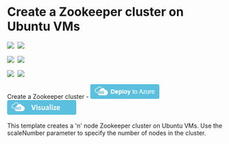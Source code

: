 # Create a Zookeeper cluster on Ubuntu VMs

<IMG SRC="https://azurequickstartsservice.blob.core.windows.net/badges/zookeeper-cluster-ubuntu-vm/PublicLastTestDate.svg" />&nbsp;
<IMG SRC="https://azurequickstartsservice.blob.core.windows.net/badges/zookeeper-cluster-ubuntu-vm/PublicDeployment.svg" />&nbsp;

<IMG SRC="https://azurequickstartsservice.blob.core.windows.net/badges/zookeeper-cluster-ubuntu-vm/FairfaxLastTestDate.svg" />&nbsp;
<IMG SRC="https://azurequickstartsservice.blob.core.windows.net/badges/zookeeper-cluster-ubuntu-vm/FairfaxDeployment.svg" />&nbsp;

<IMG SRC="https://azurequickstartsservice.blob.core.windows.net/badges/zookeeper-cluster-ubuntu-vm/BestPracticeResult.svg" />&nbsp;
<IMG SRC="https://azurequickstartsservice.blob.core.windows.net/badges/zookeeper-cluster-ubuntu-vm/CredScanResult.svg" />&nbsp;

Create a Zookeeper cluster -
<a href="https://portal.azure.com/#create/Microsoft.Template/uri/https%3A%2F%2Fraw.githubusercontent.com%2FAzure%2Fazure-quickstart-templates%2Fmaster%2Fzookeeper-cluster-ubuntu-vm%2Fazuredeploy.json" target="_blank">
    <img src="https://raw.githubusercontent.com/Azure/azure-quickstart-templates/master/1-CONTRIBUTION-GUIDE/images/deploytoazure.png"/>
</a>
<a href="http://armviz.io/#/?load=https%3A%2F%2Fraw.githubusercontent.com%2FAzure%2Fazure-quickstart-templates%2Fmaster%2Fzookeeper-cluster-ubuntu-vm%2Fazuredeploy.json" target="_blank">
    <img src="https://raw.githubusercontent.com/Azure/azure-quickstart-templates/master/1-CONTRIBUTION-GUIDE/images/visualizebutton.png"/>
</a>

This template creates a 'n' node Zookeeper cluster on Ubuntu VMs. Use the scaleNumber parameter to specify the number of nodes in the cluster.

